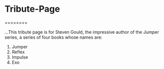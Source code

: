 # Tribute-Page
========

...This tribute page is for Steven Gould, the impressive author of the Jumper series, a series of four books whose names are:

1. Jumper
2. Reflex
3. Impulse
4. Exo